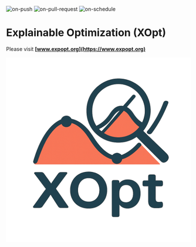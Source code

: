 
  ![on-push](../../actions/workflows/on-push.yaml/badge.svg)
  ![on-pull-request](../../actions/workflows/on-pull-request.yaml/badge.svg)
  ![on-schedule](../../actions/workflows/on-schedule.yaml/badge.svg)

# Explainable Optimization (XOpt)

Please visit **[www.expopt.org](https://www.expopt.org)**

![XOpt](images/logo_full_transparent.png)
